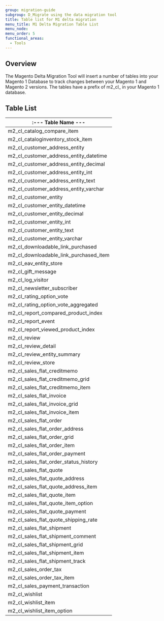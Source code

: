 ```yaml
---
group: migration-guide
subgroup: D_Migrate using the data migration tool
title: Table list for M1 delta migration 
menu_title: M1 Delta Migration Table List
menu_node:
menu_order: 5
functional_areas:
  - Tools
---
```


## Overview

The Magento Delta Migration Tool will insert a number of tables into your Magento 1 Database to track changes between your Magento 1 and Magento 2 versions. The tables have a prefix of m2_cl_ in your Magento 1 database. 

## Table List

|:--- Table Name ---|
|---|
| m2_cl_catalog_compare_item             |
| m2_cl_cataloginventory_stock_item      |
| m2_cl_customer_address_entity          |
| m2_cl_customer_address_entity_datetime |
| m2_cl_customer_address_entity_decimal  |
| m2_cl_customer_address_entity_int      |
| m2_cl_customer_address_entity_text     |
| m2_cl_customer_address_entity_varchar  |
| m2_cl_customer_entity                  |
| m2_cl_customer_entity_datetime         |
| m2_cl_customer_entity_decimal          |
| m2_cl_customer_entity_int              |
| m2_cl_customer_entity_text             |
| m2_cl_customer_entity_varchar          |
| m2_cl_downloadable_link_purchased      |
| m2_cl_downloadable_link_purchased_item |
| m2_cl_eav_entity_store                 |
| m2_cl_gift_message                     |
| m2_cl_log_visitor                      |
| m2_cl_newsletter_subscriber            |
| m2_cl_rating_option_vote               |
| m2_cl_rating_option_vote_aggregated    |
| m2_cl_report_compared_product_index    |
| m2_cl_report_event                     |
| m2_cl_report_viewed_product_index      |
| m2_cl_review                           |
| m2_cl_review_detail                    |
| m2_cl_review_entity_summary            |
| m2_cl_review_store                     |
| m2_cl_sales_flat_creditmemo            |
| m2_cl_sales_flat_creditmemo_grid       |
| m2_cl_sales_flat_creditmemo_item       |
| m2_cl_sales_flat_invoice               |
| m2_cl_sales_flat_invoice_grid          |
| m2_cl_sales_flat_invoice_item          |
| m2_cl_sales_flat_order                 |
| m2_cl_sales_flat_order_address         |
| m2_cl_sales_flat_order_grid            |
| m2_cl_sales_flat_order_item            |
| m2_cl_sales_flat_order_payment         |
| m2_cl_sales_flat_order_status_history  |
| m2_cl_sales_flat_quote                 |
| m2_cl_sales_flat_quote_address         |
| m2_cl_sales_flat_quote_address_item    |
| m2_cl_sales_flat_quote_item            |
| m2_cl_sales_flat_quote_item_option     |
| m2_cl_sales_flat_quote_payment         |
| m2_cl_sales_flat_quote_shipping_rate   |
| m2_cl_sales_flat_shipment              |
| m2_cl_sales_flat_shipment_comment      |
| m2_cl_sales_flat_shipment_grid         |
| m2_cl_sales_flat_shipment_item         |
| m2_cl_sales_flat_shipment_track        |
| m2_cl_sales_order_tax                  |
| m2_cl_sales_order_tax_item             |
| m2_cl_sales_payment_transaction        |
| m2_cl_wishlist                         |
| m2_cl_wishlist_item                    |
| m2_cl_wishlist_item_option  		|
